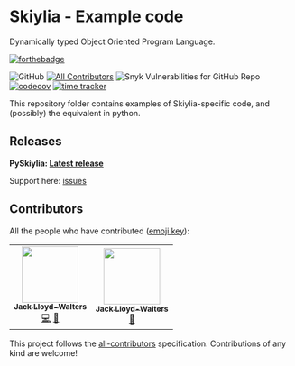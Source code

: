 # Skiylia - Example code
Dynamically typed Object Oriented Program Language.

[![forthebadge](https://forthebadge.com/images/badges/made-with-python.svg)](https://forthebadge.com)

![GitHub](https://img.shields.io/github/license/SK1Y101/PySkiylia)
[![All Contributors](https://img.shields.io/badge/all_contributors-1-orange.svg?style=flat)](#contributors-)
![Snyk Vulnerabilities for GitHub Repo](https://img.shields.io/snyk/vulnerabilities/github/SK1Y101/PySkiylia)
[![codecov](https://codecov.io/gh/SK1Y101/PySkiylia/branch/main/graph/badge.svg?token=DRJ67ZQA7M)](https://codecov.io/gh/SK1Y101/PySkiylia)
[![time tracker](https://wakatime.com/badge/github/SK1Y101/PySkiylia.svg?style=flat-square)](https://wakatime.com/badge/github/SK1Y101/PySkiylia)

This repository folder contains examples of Skiylia-specific code, and (possibly) the equivalent in python.

## Releases

**PySkiylia: [Latest release]**

Support here: [issues]

## Contributors

All the people who have contributed ([emoji key](https://allcontributors.org/docs/en/emoji-key)):
<!-- ALL-CONTRIBUTORS-LIST:START - Do not remove or modify this section -->
<!-- prettier-ignore-start -->
<!-- markdownlint-disable -->
<table>
  <tr>
    <td align="center"><a href="https://github.com/SK1Y101"><img src="https://avatars.githubusercontent.com/u/8695579?v=4?s=100" width="100px;" alt=""/><br /><sub><b>Jack Lloyd-Walters</b></sub></a><br /><a href="https://github.com/SK1Y101/PySkiylia/commits?author=SK1Y101" title="Code">💻</a> <a href="#maintenance-SK1Y101" title="Maintenance">🚧</a></td>
    <td align="center"><a href="https://github.com/SK2Y202"><img src="https://avatars.githubusercontent.com/u/81203841?v=4?s=100" width="100px;" alt=""/><br /><sub><b>Jack Lloyd-Walters</b></sub></a><br /><a href="https://github.com/SK1Y101/PySkiylia/pulls?q=is%3Apr+reviewed-by%3ASK2Y202" title="Reviewed Pull Requests">👀</a></td>
  </tr>
</table>

<!-- markdownlint-restore -->
<!-- prettier-ignore-end -->

<!-- ALL-CONTRIBUTORS-LIST:END -->

This project follows the [all-contributors](https://allcontributors.org) specification.
Contributions of any kind are welcome!

[Latest release]: https://github.com/SK1Y101/PySkiylia/releases
[issues]: https://github.com/SK1Y101/PySkiylia/issues
[folder]: https://github.com/SK1Y101/PySkiylia/ExampleCode
